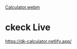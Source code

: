[Calculator.webm](https://user-images.githubusercontent.com/103554018/187622690-1a160f3b-882c-4641-a5a5-948a4286e1ee.webm)

# ckeck Live
https://dk-calculator.netlify.app/
